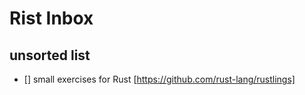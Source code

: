 # Rist Inbox

## unsorted list

- [] small exercises for Rust [https://github.com/rust-lang/rustlings]